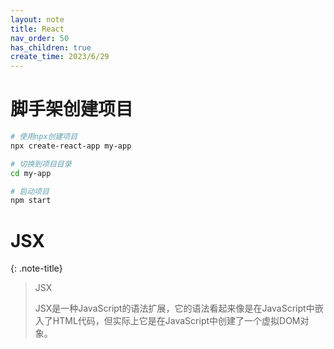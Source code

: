 ```yaml
---
layout: note
title: React
nav_order: 50
has_children: true
create_time: 2023/6/29
---
```


# 脚手架创建项目

```bash
# 使用npx创建项目
npx create-react-app my-app

# 切换到项目目录
cd my-app

# 启动项目
npm start
```

# JSX

{: .note-title}
> JSX
> 
> JSX是一种JavaScript的语法扩展，它的语法看起来像是在JavaScript中嵌入了HTML代码，但实际上它是在JavaScript中创建了一个虚拟DOM对象。


